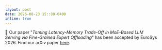 ```yaml
---
layout: post
date: 2025-08-23 15::00-0400
inline: true
---
```


:pencil: Our paper "_Taming Latency-Memory Trade-Off in MoE-Based LLM Serving via Fine-Grained Expert Offloading_" has been accepted by EuroSys 2026. Find our arXiv paper [here](https://arxiv.org/pdf/2502.05370v1). 

